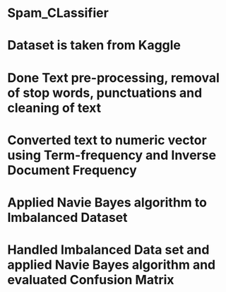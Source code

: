 # Spam_CLassifier

# Dataset is taken from Kaggle
# Done Text pre-processing, removal of stop words, punctuations and cleaning of text
# Converted text to numeric vector using Term-frequency and Inverse Document Frequency
# Applied Navie Bayes algorithm to Imbalanced Dataset

# Handled Imbalanced Data set and applied Navie Bayes algorithm and evaluated Confusion Matrix
